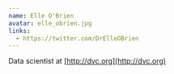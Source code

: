 ```yaml
---
name: Elle O'Brien
avatar: elle_obrien.jpg
links:
  - https://twitter.com/DrElleOBrien
---
```


Data scientist at [http://dvc.org](http://dvc.org)
